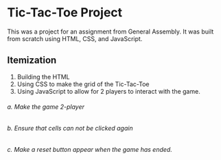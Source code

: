 # Tic-Tac-Toe Project
This was a project for an assignment from General Assembly. It was built from scratch using HTML, CSS, and JavaScript.

## Itemization
1. Building the HTML
2. Using CSS to make the grid of the Tic-Tac-Toe
3. Using JavaScript to allow for 2 players to interact with the game.

###### a. Make the game 2-player
###### b. Ensure that cells can not be clicked again
###### c. Make a reset button appear when the game has ended.

